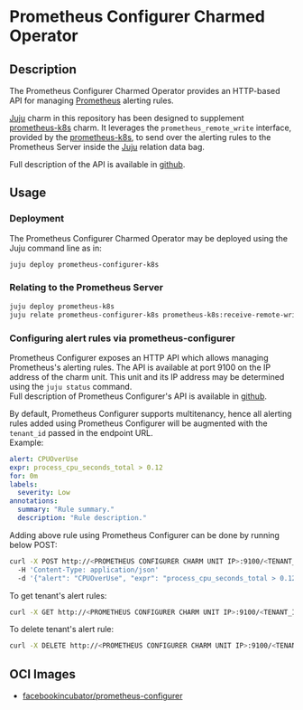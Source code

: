 # Prometheus Configurer Charmed Operator

## Description

The Prometheus Configurer Charmed Operator provides an HTTP-based API for managing 
[Prometheus](https://prometheus.io) alerting rules.

[Juju](https://juju.is/) charm in this repository has been designed to supplement 
[prometheus-k8s] charm. It leverages the `prometheus_remote_write` interface, provided by the 
[prometheus-k8s], to send over the alerting rules to the Prometheus Server inside the 
[Juju](https://juju.is/) relation data bag.

Full description of the API is available in [github].

## Usage

### Deployment

The Prometheus Configurer Charmed Operator may be deployed using the Juju command line as in:

```bash
juju deploy prometheus-configurer-k8s
```

### Relating to the Prometheus Server

```bash
juju deploy prometheus-k8s
juju relate prometheus-configurer-k8s prometheus-k8s:receive-remote-write
```

### Configuring alert rules via prometheus-configurer

Prometheus Configurer exposes an HTTP API which allows managing Prometheus's alerting rules.
The API is available at port 9100 on the IP address of the charm unit. This unit and its IP address
may be determined using the `juju status` command.<br>
Full description of Prometheus Configurer's API is available in
[github](https://github.com/facebookarchive/prometheus-configmanager/blob/main/prometheus/docs/swagger-v1.yml).

By default, Prometheus Configurer supports multitenancy, hence all alerting rules added using
Prometheus Configurer will be augmented with the `tenant_id` passed in the endpoint URL.<br>
Example:

```yaml
alert: CPUOverUse
expr: process_cpu_seconds_total > 0.12
for: 0m
labels:
  severity: Low
annotations:
  summary: "Rule summary."
  description: "Rule description."
```

Adding above rule using Prometheus Configurer can be done by running below POST:

```bash
curl -X POST http://<PROMETHEUS CONFIGURER CHARM UNIT IP>:9100/<TENANT_ID>/alert 
  -H 'Content-Type: application/json' 
  -d '{"alert": "CPUOverUse", "expr": "process_cpu_seconds_total > 0.12", "for": "0m", "labels": {"severity": "Low"}, "annotations": {"summary": "Rule summary.", "description": "Rule description."}}'
```

To get tenant's alert rules:

```bash
curl -X GET http://<PROMETHEUS CONFIGURER CHARM UNIT IP>:9100/<TENANT_ID>/alert
```

To delete tenant's alert rule:

```bash
curl -X DELETE http://<PROMETHEUS CONFIGURER CHARM UNIT IP>:9100/<TENANT_ID>/alert?alert_name=<RULE_NAME>
```

## OCI Images

- [facebookincubator/prometheus-configurer](https://hub.docker.com/r/facebookincubator/prometheus-configurer)

[prometheus-k8s]: https://github.com/canonical/prometheus-k8s-operator
[github]: https://github.com/facebookarchive/prometheus-configmanager/blob/main/prometheus/docs/swagger.yaml